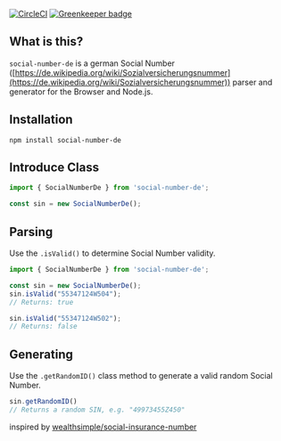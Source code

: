 [![CircleCI](https://circleci.com/gh/jnnkm/social-number-de/tree/master.svg?style=svg)](https://circleci.com/gh/jnnkm/social-number-de/tree/master) [![Greenkeeper badge](https://badges.greenkeeper.io/jnnkm/social-number-de.svg)](https://greenkeeper.io/)

## What is this?

`social-number-de` is a german Social Number ([https://de.wikipedia.org/wiki/Sozialversicherungsnummer](https://de.wikipedia.org/wiki/Sozialversicherungsnummer)) parser and generator for the Browser and Node.js.

## Installation

`npm install social-number-de`

## Introduce Class

```javascript
import { SocialNumberDe } from 'social-number-de';

const sin = new SocialNumberDe();
```

## Parsing

Use the `.isValid()` to determine Social Number validity.

```javascript
import { SocialNumberDe } from 'social-number-de';

const sin = new SocialNumberDe();
sin.isValid("55347124W504");
// Returns: true

sin.isValid("55347124W502");
// Returns: false
```


## Generating

Use the `.getRandomID()` class method to generate a valid random Social Number.

```javascript
sin.getRandomID()
// Returns a random SIN, e.g. "49973455Z450"
```


inspired by [wealthsimple/social-insurance-number](https://github.com/wealthsimple/social-insurance-number)
